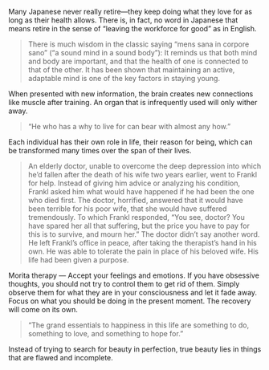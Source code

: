 Many Japanese never really retire—they keep doing what they love for as long as their health allows. There is, in fact, no word in Japanese that means retire in the sense of “leaving the workforce for good” as in English. 

> There is much wisdom in the classic saying “mens sana in corpore sano” (“a sound mind in a sound body”): It reminds us that both mind and body are important, and that the health of one is connected to that of the other. It has been shown that maintaining an active, adaptable mind is one of the key factors in staying young.

When presented with new information, the brain creates new connections like muscle after training. An organ that is infrequently used will only wither away.

> “He who has a why to live for can bear with almost any how.”

Each individual has their own role in life, their reason for being, which can be transformed many times over the span of their lives.

> An elderly doctor, unable to overcome the deep depression into which he’d fallen after the death of his wife two years earlier, went to Frankl for help. Instead of giving him advice or analyzing his condition, Frankl asked him what would have happened if he had been the one who died first. The doctor, horrified, answered that it would have been terrible for his poor wife, that she would have suffered tremendously. To which Frankl responded, “You see, doctor? You have spared her all that suffering, but the price you have to pay for this is to survive, and mourn her.” The doctor didn’t say another word. He left Frankl’s office in peace, after taking the therapist’s hand in his own. He was able to tolerate the pain in place of his beloved wife. His life had been given a purpose.

Morita therapy — Accept your feelings and emotions. If you have obsessive thoughts, you should not try to control them to get rid of them. Simply observe them for what they are in your consciousness and let it fade away. Focus on what you should be doing in the present moment. The recovery will come on its own.

> “The grand essentials to happiness in this life are something to do, something to love, and something to hope for.”

Instead of trying to search for beauty in perfection, true beauty lies in things that are flawed and incomplete.

